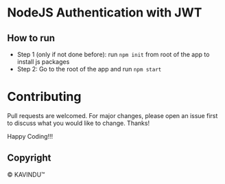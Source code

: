 # NodeJS Authentication with JWT 

## How to run
- Step 1 (only if not done before): run `npm init` from root of the app to install js packages
- Step 2: Go to the root of the app and run `npm start`

# Contributing
Pull requests are welcomed. For major changes, please open an issue first to discuss what you would like to change. Thanks!

Happy Coding!!!

## Copyright
© KAVINDU™
